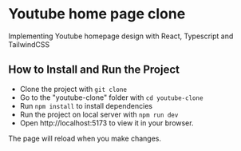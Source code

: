 # Youtube home page clone 

Implementing Youtube homepage design with React, Typescript and TailwindCSS


## How to Install and Run the Project

- Clone the project with `git clone`
- Go to the "youtube-clone" folder with `cd youtube-clone`
- Run `npm install` to install dependencies
- Run the project on local server with `npm run dev`
- Open http://localhost:5173 to view it in your browser.


The page will reload when you make changes.